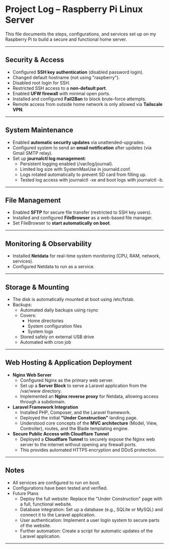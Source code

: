 # Project Log – Raspberry Pi Linux Server

This file documents the steps, configurations, and services set up on my Raspberry Pi to build a secure and functional home server.

---

## Security & Access
- Configured **SSH key authentication** (disabled password login).
- Changed default hostname (not using "raspberry").
- Disabled root login for SSH.
- Restricted SSH access to a **non-default port**.
- Enabled **UFW firewall** with minimal open ports.
- Installed and configured **Fail2Ban** to block brute-force attempts.
- Remote access from outside home network is only allowed via **Tailscale VPN**.

---

## System Maintenance
- Enabled **automatic security updates** via unattended-upgrades.
- Configured system to send an **email notification** after updates (via Gmail SMTP relay).
- Set up **journalctl log management**:
  - Persistent logging enabled (/var/log/journal).
  - Limited log size with SystemMaxUse in journald.conf.
  - Logs rotated automatically to prevent SD card from filling up.
  - Tested log access with journalctl -xe and boot logs with journalctl -b.

---

## File Management
- Enabled **SFTP** for secure file transfer (restricted to SSH key users).
- Installed and configured **FileBrowser** as a web-based file manager.
- Set FileBrowser to **start automatically on boot**.

---

## Monitoring & Observability
- Installed **Netdata** for real-time system monitoring (CPU, RAM, network, services).
- Configured Netdata to run as a service.

---

## Storage & Mounting
- The disk is automatically mounted at boot using /etc/fstab.
- Backups:  
  - Automated daily backups using rsync  
  - Covers:
    - Home directories  
    - System configuration files  
    - System logs  
  - Stored safely on external USB drive  
  - Automated with cron job

---

## Web Hosting & Application Deployment
- **Nginx Web Server**
  - Configured Nginx as the primary web server.
  - Set up a **Server Block** to serve a Laravel application from the /var/www directory.
  - Implemented an **Nginx reverse proxy** for Netdata, allowing access through a subdomain.
- **Laravel Framework Integration**
  - Installed PHP, Composer, and the Laravel framework.
  - Deployed the initial **"Under Construction"** landing page.
  - Understood core concepts of the **MVC architecture** (Model, View, Controller), routes, and the Blade templating engine.
- **Secure Public Access with Cloudflare Tunnel**
  - Deployed a **Cloudflare Tunnel** to securely expose the Nginx web server to the internet without opening any firewall ports.
  - This provides automated HTTPS encryption and DDoS protection.

---

## Notes
- All services are configured to run on boot.
- Configurations have been tested and verified.
- Future Plans
	- Deploy the full website: Replace the "Under Construction" page with a full, functional website.
	- Database integration: Set up a database (e.g., SQLite or MySQL) and connect it to the Laravel application.
	- User authentication: Implement a user login system to secure parts of the website.
	- Further automation: Create a script for automatic updates of the Laravel application.

---
